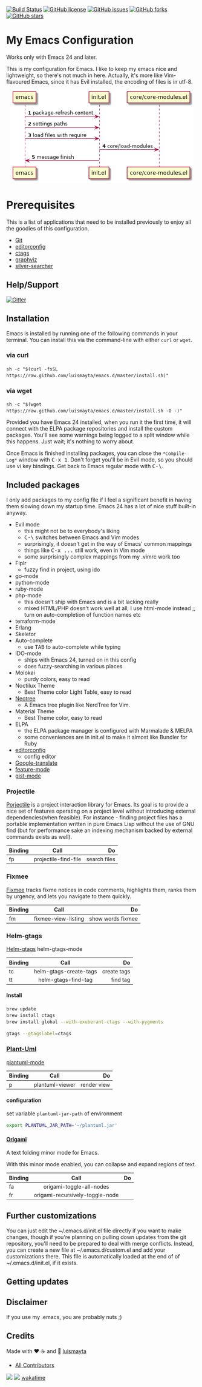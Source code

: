 [![Build Status](https://travis-ci.org/luismayta/emacs.d.png?branch=master)](https://travis-ci.org/luismayta/emacs.d)
[![GitHub license](https://img.shields.io/github/license/mashape/apistatus.svg?style=flat-square)](LICENSE)
[![GitHub issues](https://img.shields.io/github/issues/luismayta/emacs.d.svg)](https://github.com/luismayta/emacs.d/issues)
[![GitHub forks](https://img.shields.io/github/forks/luismayta/emacs.d.svg)](https://github.com/luismayta/emacs.d)
[![GitHub stars](https://img.shields.io/github/stars/luismayta/emacs.d.svg)](https://github.com/luismayta/emacs.d)

# My Emacs Configuration

Works only with Emacs 24 and later.

This is my configuration for Emacs. I like to keep my emacs
nice and lightweight, so there's not much in here. Actually, it's more like
Vim-flavoured Emacs, since it has Evil installed, the encoding of files is in utf-8.

<p align="center">
 <img src="./docs/statics/sequences_init.png">
</p>

# Prerequisites

This is a list of applications that need to be installed previously to enjoy
all the goodies of this configuration.

* [Git](http://git-scm.com/)
* [editorconfig](http://editorconfig.org)
* [ctags](http://ctags.sourceforge.net)
* [graphviz](http://www.graphviz.or)
* [silver-searcher](https://github.com/ggreer/the_silver_searcher)

## Help/Support

[![Gitter](https://badges.gitter.im/Join%20Chat.svg)](https://gitter.im/luismayta/emacs.d?utm_source=badge&utm_medium=badge&utm_campaign=pr-badge&utm_content=body_badge)

## Installation

Emacs is installed by running one of the following commands in your terminal.
You can install this via the command-line with either `curl` or `wget`.

### via curl

`sh -c "$(curl -fsSL https://raw.github.com/luismayta/emacs.d/master/install.sh)"`

### via wget

`sh -c "$(wget https://raw.github.com/luismayta/emacs.d/master/install.sh -O -)"`

Provided you have Emacs 24 installed, when you run it the first time, it will
connect with the ELPA package repositories and install the custom packages.
You'll see some warnings being logged to a split window while this happens.
Just wait; it's nothing to worry about.

Once Emacs is finished installing packages, you can close the `*Compile-Log*`
window with <kbd>C-x 1</kbd>. Don't forget you'll be in Evil mode, so you
should use vi key bindings. Get back to Emacs regular mode with <kbd>C-\\</kbd>.

## Included packages

I only add packages to my config file if I feel a significant benefit in
having them slowing down my startup time. Emacs 24 has a lot of nice stuff
built-in anyway.

  * Evil mode
    - this might not be to everybody's liking
    - <kbd>C-\\</kbd> switches between Emacs and Vim modes
    - surprisingly, it doesn't get in the way of Emacs' common mappings
    - things like <kbd>C-x ...</kbd> still work, even in Vim mode
    - some surprisingly complex mappings from my .vimrc work too
  * Fiplr
    - fuzzy find in project, using ido
  * go-mode
  * python-mode
  * ruby-mode
  * php-mode
    - this doesn't ship with Emacs and is a bit lacking really
    - mixed HTML/PHP doesn't work well at all; I use html-mode instead
;; turn on auto-completion of function names etc
  * terraform-mode
  * Erlang
  * Skeletor
  * Auto-complete
    - use <kbd>TAB</kbd> to auto-complete while typing
  * IDO-mode
    - ships with Emacs 24, turned on in this config
    - does fuzzy-searching in various places
  * Molokai
    - purdy colors, easy to read
  * Noctilux Theme
    - Best Theme color Light Table, easy to read
  * [Neotree](https://github.com/jaypei/emacs-neotree)
    - A Emacs tree plugin like NerdTree for Vim.
  * Material Theme
    - Best Theme color, easy to read
  * ELPA
    - the ELPA package manager is configured with Marmalade & MELPA
    - some conveniences are in init.el to make it almost like Bundler for Ruby
  * [editorconfig](http://editorconfig.org/)
    - config editor
  * [Google-translate](https://github.com/atykhonov/google-translate)
  * [feature-mode](https://github.com/michaelklishin/cucumber.el)
  * [gist-mode](https://github.com/defunkt/gist.el)

### Projectile

[Porjectile](https://github.com/bbatsov/projectile) is a project interaction library for Emacs.
Its goal is to provide a nice set of features operating on a project level without
introducing external dependencies(when feasible). For instance - finding project files
has a portable implementation written in pure Emacs Lisp without the use of GNU
find (but for performance sake an indexing mechanism backed by external commands exists as well).

| Binding        | Call                 | Do           |
| -------------- |:--------------------:| ------------:|
| fp             | projectile-find-file | search files |

### Fixmee

[Fixmee](https://github.com/rolandwalker/fixmee) tracks fixme notices in code comments, highlights them, ranks them by urgency, and lets you navigate to them quickly.

| Binding        | Call                 | Do                |
| -------------- |:--------------------:| -----------------:|
| fm             | fixmee-view-listing  | show words fixmee |

### Helm-gtags

[Helm-gtags](https://github.com/syohex/emacs-helm-gtags) helm-gtags-mode

| Binding        | Call                   | Do           |
| -------------- |:----------------------:| ------------:|
| tc             | helm-gtags-create-tags | create tags  |
| tt             | helm-gtags-find-tag    | find tag     |

#### Install

```bash
brew update
brew install ctags
brew install global --with-exuberant-ctags --with-pygments
```

```bash
gtags --gtagslabel=ctags
```

### [Plant-Uml](http://plantuml.com/)

[plantuml-mode](https://github.com/skuro/plantuml-mode)

| Binding        | Call                   | Do           |
| -------------- |:----------------------:| ------------:|
| p              | plantuml-viewer        | render view  |

#### configuration

set variable `plantuml-jar-path` of environment

```bash
export PLANTUML_JAR_PATH='~/plantuml.jar'
```

#### [Origami](https://github.com/gregsexton/origami.el)

A text folding minor mode for Emacs.

With this minor mode enabled, you can collapse and expand regions of text.

| Binding        | Call                            | Do           |
| -------------- |:------------------------------: | ------------:|
| fa             | origami-toggle-all-nodes        |   |
| fr             | origami-recursively-toggle-node |   |


## Further customizations

You can just edit the ~/.emacs.d/init.el file directly if you want to make
changes, though if you're planning on pulling down updates from the git
repository, you'll need to be prepared to deal with merge conflicts. Instead,
you can create a new file at ~/.emacs.d/custom.el and add your customizations
there. This file is automatically loaded at the end of of ~/.emacs.d/init.el,
if it exists.

## Getting updates

## Disclaimer

If you use my .emacs, you are probably nuts ;)

## Credits

Made with :heart: ️:coffee: and :pizza: [luismayta][link-author]

- [All Contributors][link-contributors]

[![](http://www.linkedin.com/img/webpromo/btn_liprofile_blue_80x15.png)][link-linkedin-luismayta]
[![](https://ga-beacon.appspot.com/UA-65019326-1/emacs.d/readme)](https://github.com/luismayta/emacs.d)
[wakatime][link-wakatime-luismayta]

[link-wakatime-luismayta]: https://wakatime.com/@luismayta
[link-linkedin-luismayta]: http://pe.linkedin.com/in/luismayta
[link-grip]: https://github.com/joeyespo/grip
[link-author]: https://github.com/luismayta
[link-contributors]: AUTHORS.md
